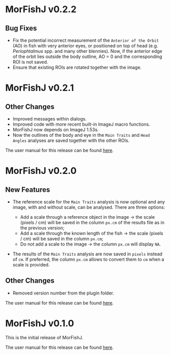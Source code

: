 # MorFishJ v0.2.2

## Bug Fixes

- Fix the potential incorrect measurement of the `Anterior of the Orbit` (AO) in fish with very anterior eyes, or positioned on top of head (e.g. *Periophtalmus* spp. and many other blennies). Now, if the anterior edge of the orbit lies outside the body outline, AO = 0 and the corresponding ROI is not saved.
- Ensure that existing ROIs are rotated together with the image.

# MorFishJ v0.2.1

## Other Changes

- Improved messages within dialogs.
- Improved code with more recent built-in ImageJ macro functions.
- MorFishJ now depends on ImageJ 1.53s. 
- Now the outlines of the body and eye in the `Main Traits` and `Head Angles` analyses are saved together with the other ROIs.

The user manual for this release can be found [here](https://mattiaghilardi.github.io/MorFishJ_manual/v0.2.1/).

# MorFishJ v0.2.0

## New Features

- The reference scale for the `Main Traits` analysis is now optional and any image, with and without scale, can be analysed. There are three options:
  - Add a scale through a reference object in the image -> the scale (pixels / cm) will be saved in the column `px.cm` of the results file as in the previous version;
  - Add a scale through the known length of the fish -> the scale (pixels / cm) will be saved in the column `px.cm`;
  - Do not add a scale to the image -> the column `px.cm` will display `NA`.

- The results of the `Main Traits` analysis are now saved in `pixels` instead of `cm`. If preferred, the column `px.cm` allows to convert them to `cm` when a scale is provided. 

## Other Changes

- Removed version number from the plugin folder.

The user manual for this release can be found [here](https://mattiaghilardi.github.io/MorFishJ_manual/v0.2.0/).

# MorFishJ v0.1.0

This is the initial release of MorFishJ.

The user manual for this release can be found [here](https://mattiaghilardi.github.io/MorFishJ_manual/v0.1.0/).
